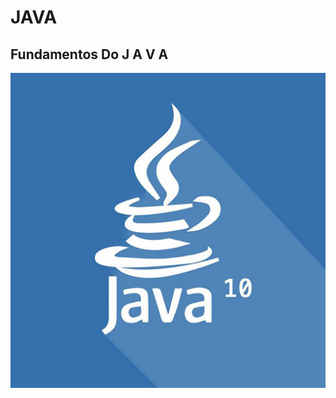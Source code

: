# JAVA
<h2>Fundamentos Do  J A V A</h2>
<img src = "https://github.com/KaykeD/JAVA/blob/master/imagens/java.png">
